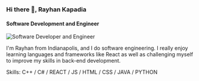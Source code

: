 ### Hi there 👋, Rayhan Kapadia
#### Software Development and Engineer
![Software Developer and Engineer](https://i.ibb.co/CtVf7B0/Keep-it-simple-2.png)

I'm Rayhan from Indianapolis, and I do software engineering. I really enjoy learning languages and frameworks like React as well as challenging myself to improve my skills in back-end development.

Skills: C++ / C# / REACT / JS / HTML / CSS / JAVA / PYTHON


